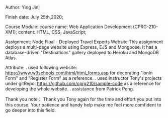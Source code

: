 Author: Ying Jin;

Finish date: July 25th,2020;

Course Module: 
              course name: Web Application Development (CPRG-210-XM1);
              content: HTML, CSS, JavaScript;

Assignment: Node Final - Deployed Travel Experts Website 
              This assignment deploys a multi-page website using Express, EJS and Mongoose. It has a database-driven "Destinations" gallery deployed to Heroku and MongoDB Atlas.

Attribute: 
          . used following website: https://www.w3schools.com/html/html_forms.asp for decorating "lonIn Form" and "Register Form" as a reference.
          . used instructor Tony's projects under gitRepo: https://github.com/cprg210/sample-code as a reference for developing the whole website.
          . assistance from Patrick Peng.

Thank you note：
               Thank you Tony again for the time and effort you put into this course. Your patience and handy help make me feel more comfident to go deeper into this field. 


               

          
          


            
